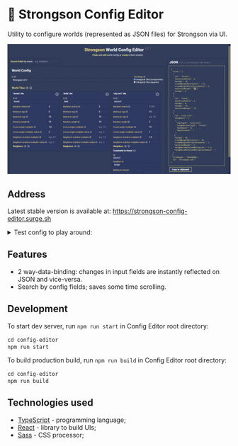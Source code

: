 # 🧱 Strongson Config Editor

Utility to configure worlds (represented as JSON files) for Strongson via UI.

![Config Editor Preview](./readme-preview-editor.png "Config Editor Preview")

## Address
Latest stable version is available at: https://strongson-config-editor.surge.sh

<details> 
  <summary>Test config to play around:</summary>

```JSON
{
  "tileShape": "HEXAGONAL",
  "id": "Strongson v1.6 - baboon",
  "tiles": [
    {
      "id": "grassland",
      "representationsIds": [
        "0",
        "1",
        "2",
        "3",
        "4",
        "5"
      ],
      "mutationChance": 1,
      "mutationWeight": 1
    },
    {
      "id": "hills",
      "neighbors": [
        {
          "configId": "hills",
          "neighborConfigId": "city-lvl-1",
          "maxAmount": 0,
          "maxDistance": 10
        },
        {
          "configId": "hills",
          "neighborConfigId": "hills",
          "maxAmount": 10,
          "maxDistance": 20
        }
      ],
      "representationsIds": [
        "0",
        "1",
        "2",
        "3",
        "4",
        "5"
      ],
      "mutationChance": 1,
      "mutationWeight": 2,
      "mutationWeightMultiplier": 3,
      "mutationWeightMultiplierRadius": 3,
      "minAge": 5
    },
    {
      "id": "forest",
      "neighbors": [
        {
          "configId": "forest",
          "neighborConfigId": "city-lvl-1",
          "maxAmount": 0,
          "maxDistance": 5
        },
        {
          "configId": "forest",
          "neighborConfigId": "forest",
          "maxAmount": 40,
          "maxDistance": 15
        }
      ],
      "representationsIds": [
        "0",
        "1",
        "2",
        "3",
        "4",
        "5"
      ],
      "mutationChance": 1,
      "mutationWeight": 2,
      "mutationWeightMultiplier": 3,
      "mutationWeightMultiplierRadius": 3,
      "minAge": 5
    },
    {
      "id": "city-lvl-1",
      "neighbors": [
        {
          "configId": "city-lvl-1",
          "neighborConfigId": "city-lvl-1",
          "maxAmount": 15,
          "maxDistance": 30
        },
        {
          "configId": "city-lvl-1",
          "neighborConfigId": "mountain",
          "maxDistance": 3,
          "maxAmount": 0
        },
        {
          "configId": "city-lvl-1",
          "neighborConfigId": "hills",
          "maxAmount": 0,
          "maxDistance": 5
        },
        {
          "configId": "city-lvl-1",
          "neighborConfigId": "forest",
          "maxAmount": 0,
          "maxDistance": 5
        }
      ],
      "representationsIds": [
        "0",
        "1",
        "2",
        "3",
        "4",
        "5",
        "6",
        "7"
      ],
      "mutationChance": 1,
      "mutationWeight": 5,
      "mutationWeightMultiplier": 3,
      "mutationWeightMultiplierRadius": 1,
      "mutationChanceMultiplier": 2,
      "mutationChanceMultiplierRadius": 1,
      "maxAge": 8
    },
    {
      "id": "shore-water",
      "neighbors": [
        {
          "configId": "shore-water",
          "neighborConfigId": "mountains",
          "maxAmount": 0,
          "maxDistance": 3
        },
        {
          "configId": "shore-water",
          "maxAmount": 30,
          "maxDistance": 20,
          "neighborConfigId": "shore-water"
        }
      ],
      "mutationChance": 1,
      "minAge": 10,
      "mutationWeight": 2,
      "mutationChanceMultiplier": 5,
      "mutationChanceMultiplierRadius": 1,
      "representationsIds": [
        "0",
        "1",
        "2",
        "3",
        "4",
        "5"
      ],
      "mutationWeightMultiplier": 3,
      "mutationWeightMultiplierRadius": 3
    },
    {
      "id": "mountains",
      "neighbors": [
        {
          "configId": "mountains",
          "neighborConfigId": "hills",
          "minAmount": 3,
          "maxDistance": 1
        }
      ],
      "mutationChance": 1,
      "minAge": 20,
      "mutationWeight": 30,
      "mutationChanceMultiplier": 3,
      "mutationChanceMultiplierRadius": 2,
      "representationsIds": [
        "0",
        "1",
        "2",
        "3",
        "4",
        "5"
      ]
    }
  ]
}
```

</details>


## Features
* 2 way-data-binding: changes in input fields are instantly reflected on JSON and vice-versa.
* Search by config fields; saves some time scrolling.

## Development
To start dev server, run `npm run start` in Config Editor root directory:
```
cd config-editor
npm run start
```

To build production build, run `npm run build` in Config Editor root directory:
```
cd config-editor
npm run build
```

## Technologies used

* [TypeScript](https://www.typescriptlang.org/) - programming language;
* [React](https://reactjs.org/) - library to build UIs;
* [Sass](https://sass-lang.com/) - CSS processor;
